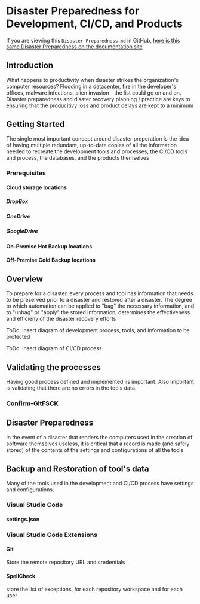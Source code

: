  
# Disaster Preparedness for Development,  CI/CD, and Products

If you are viewing this `Disaster Preparedness.md` in GitHub, [here is this same Disaster Preparedness on the documentation site]()

## <a id="Introduction" />Introduction

What happens to productivity when disaster strikes the organization's computer resources? Flooding in a datacenter, fire in the developer's offices, malware infections, alien invasion - the list could go on and on. Disaster preparedness and disater recovery planning / practice are keys to ensuring that the producitivy loss and product delays are kept to a minimum

## <a id="GettingStarted" />Getting Started

The single most important concept around disaster preperation is the idea of having multiple redundant, up-to-date copies of all the information needed to recreate the development tools and processes, the CI/CD tools and process, the databases, and the products themselves

### <a id="Prerequisites" />Prerequisites

#### Cloud storage locations

##### DropBox

##### OneDrive

##### GoogleDrive

#### On-Premise Hot Backup locations

#### Off-Premise Cold Backup locations

## Overview

To prepare for a disaster, every process and tool has information that needs to be preserved prior to a disaster and restored after a disaster. The degree to which automation can be applied to "bag" the necessary information, and to "unbag" or "apply" the stored information, determines the effectiveness and efficieny of the disaster recovery efforts

ToDo: Insert diagram of development process, tools, and information to be protected

ToDo: Insert diagram of CI/CD process


## Validating the processes

Having good process defined and implemented iis important. Also important is validating that there are no errors in the tools data.

### Confirm-GitFSCK


## Disaster Preparedness

In the event of a disaster that renders the computers used in the creation of software themselves useless, it is critical that a record is made (and safely stored) of the contents of the settings and configurations of all the tools
## Backup and Restoration of tool's data

Many of the tools used in the development and CI/CD process have settings and configurations. 

### Visual Studio Code

#### settings.json

### Visual Studio Code Extensions

#### Git

Store the remote repository URL and credentials

#### SpellCheck

store the list of exceptions, for each repository workspace and for each user
